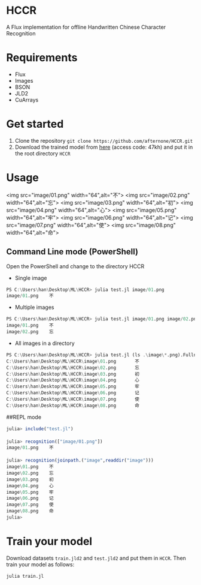 # HCCR
A Flux implementation for offline Handwritten Chinese Character Recognition

# Requirements
+ Flux
+ Images
+ BSON
+ JLD2
+ CuArrays

# Get started
1. Clone the repository
`git clone https://github.com/afternone/HCCR.git`
2. Download the trained model from [here](https://pan.baidu.com/s/1YP3_KdrrdWQxacU8eyUnXg) (access code: 47kh) and put it in the root directory `HCCR`

# Usage
<img src="image/01.png" width="64",alt="不">
<img src="image/02.png" width="64",alt="忘">
<img src="image/03.png" width="64",alt="初">
<img src="image/04.png" width="64",alt="心">
<img src="image/05.png" width="64",alt="牢">
<img src="image/06.png" width="64",alt="记">
<img src="image/07.png" width="64",alt="使">
<img src="image/08.png" width="64",alt="命">


## Command Line mode (PowerShell)
Open the PowerShell and change to the directory HCCR
+ Single image
```julia
PS C:\Users\han\Desktop\ML\HCCR> julia test.jl image/01.png
image/01.png    不
```
+ Multiple images
```julia
PS C:\Users\han\Desktop\ML\HCCR> julia test.jl image/01.png image/02.png
image/01.png    不
image/02.png    忘
```
+ All images in a directory
```julia
PS C:\Users\han\Desktop\ML\HCCR> julia test.jl (ls .\image\*.png).Fullname
C:\Users\han\Desktop\ML\HCCR\image\01.png       不
C:\Users\han\Desktop\ML\HCCR\image\02.png       忘
C:\Users\han\Desktop\ML\HCCR\image\03.png       初
C:\Users\han\Desktop\ML\HCCR\image\04.png       心
C:\Users\han\Desktop\ML\HCCR\image\05.png       牢
C:\Users\han\Desktop\ML\HCCR\image\06.png       记
C:\Users\han\Desktop\ML\HCCR\image\07.png       使
C:\Users\han\Desktop\ML\HCCR\image\08.png       命
```
##REPL mode
```julia
julia> include("test.jl")

julia> recognition(["image/01.png"])
image/01.png    不

julia> recognition(joinpath.("image",readdir("image")))
image\01.png    不
image\02.png    忘
image\03.png    初
image\04.png    心
image\05.png    牢
image\06.png    记
image\07.png    使
image\08.png    命
julia>
```
# Train your model
Download datasets `train.jld2` and `test.jld2` and put them in `HCCR`.
Then train your model as follows:
```julia
julia train.jl
```
